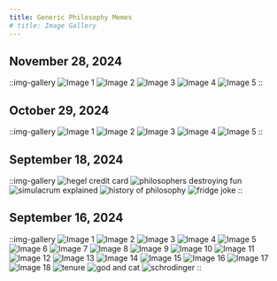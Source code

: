 ```yaml
---
title: Generic Philosophy Memes
# title: Image Gallery
---
```


## November 28, 2024

::img-gallery
![Image 1](https://i.imgur.com/kuMGZF7.jpg)
![Image 2](https://i.imgur.com/VVK9VGq.jpg)
![Image 3](https://i.imgur.com/efJlsUT.jpg)
![Image 4](https://i.imgur.com/xF295lS.jpg)
![Image 5](https://i.imgur.com/YcFgla4.jpg)
::

## October 29, 2024

::img-gallery
![Image 1](https://i.imgur.com/DHKpSFu.jpg)
![Image 2](https://i.imgur.com/GO0T6YM.jpg)
![Image 3](https://i.imgur.com/icjFTFL.jpg)
![Image 4](https://i.imgur.com/DQ4PGg4.jpg)
![Image 5](https://i.imgur.com/lGgbVYs.jpg)
::

## September 18, 2024

::img-gallery
![hegel credit card](https://i.imgur.com/KiZmnQw.png)
![philosophers destroying fun](https://i.imgur.com/yhEoRqK.png)
![simulacrum explained](https://i.imgur.com/NqRE22g.jpeg)
![history of philosophy](https://i.imgur.com/4nx8izL.png)
![fridge joke](https://i.imgur.com/ry5tnSo.png)
::

## September 16, 2024

::img-gallery
![Image 1](https://i.imgur.com/IML9Elu.png)
![Image 2](https://i.imgur.com/OFQPfAP.png)
![Image 3](https://i.imgur.com/dSWowme.jpeg)
![Image 4](https://i.imgur.com/fKAx1Sn.jpeg)
![Image 5](https://i.imgur.com/dn0dbJW.jpeg)
![Image 6](https://i.imgur.com/Wxvsj3g.jpeg)
![Image 7](https://i.imgur.com/oNELFF1.jpeg)
![Image 8](https://i.imgur.com/LcraJ7y.png)
![Image 9](https://i.imgur.com/g39WEuo.png)
![Image 10](https://i.imgur.com/ECrgKie.png)
![Image 11](https://i.imgur.com/WqTfN1O.png)
![Image 12](https://i.imgur.com/X2y8EUQ.png)
![Image 13](https://i.imgur.com/SUMKaTM.png)
![Image 14](https://i.imgur.com/Kus1GwZ.png)
![Image 15](https://i.imgur.com/VuRpmhF.png)
![Image 16](https://i.imgur.com/Gz3R1z4.png)
![Image 17](https://i.imgur.com/meMr9Ym.png)
![Image 18](https://i.imgur.com/f0v8q3e.png)
![tenure](https://i.imgur.com/M5PS0cn.png)
![god and cat](https://i.imgur.com/xndKHXx.png)
![schrodinger](https://i.imgur.com/ldWRtSa.jpeg)
::
